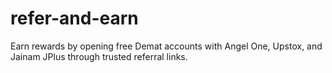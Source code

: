 # refer-and-earn
Earn rewards by opening free Demat accounts with Angel One, Upstox, and Jainam JPlus through trusted referral links.
